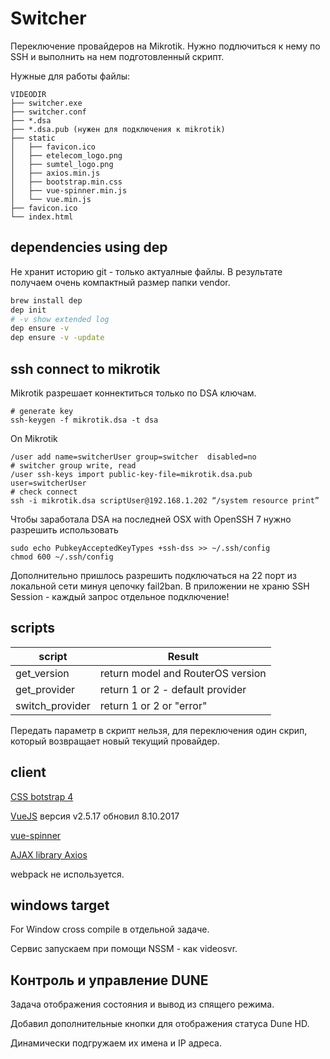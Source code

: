 Switcher
========

Переключение провайдеров на Mikrotik. Нужно подлючиться к нему по SSH
и выполнить на нем подготовленный скрипт.

Нужные для работы файлы:

    VIDEODIR
    ├── switcher.exe
    ├── switcher.conf
    ├── *.dsa
    ├── *.dsa.pub (нужен для подключения к mikrotik)
    ├── static
    │   ├── favicon.ico
    │   ├── etelecom_logo.png
    │   ├── sumtel_logo.png
    │   ├── axios.min.js
    │   ├── bootstrap.min.css
    │   ├── vue-spinner.min.js
    │   └── vue.min.js
    ├── favicon.ico
    └── index.html
    
dependencies using dep
----------------------

Не хранит историю git - только актуалные файлы. В результате получаем очень
компактный размер папки vendor.

```bash   
brew install dep
dep init
# -v show extended log
dep ensure -v
dep ensure -v -update
```

ssh connect to mikrotik
-----------------------

Mikrotik разрешает коннектиться только по DSA ключам.

    # generate key
    ssh-keygen -f mikrotik.dsa -t dsa

On Mikrotik

    /user add name=switcherUser group=switcher  disabled=no
    # switcher group write, read
    /user ssh-keys import public-key-file=mikrotik.dsa.pub user=switcherUser
    # check connect
    ssh -i mikrotik.dsa scriptUser@192.168.1.202 “/system resource print”

Чтобы заработала DSA на последней OSX with OpenSSH 7 нужно разрешить
использовать

    sudo echo PubkeyAcceptedKeyTypes +ssh-dss >> ~/.ssh/config
    chmod 600 ~/.ssh/config

Дополнительно пришлось разрешить подключаться на 22 порт из локальной
сети минуя цепочку fail2ban. В приложении не храню SSH Session - 
каждый запрос отдельное подключение!

scripts
-------

script          | Result
--------------- | ---------------------------------
get_version     | return model and RouterOS version
get_provider    | return 1 or 2 - default provider
switch_provider | return 1 or 2 or "error"

Передать параметр в скрипт нельзя, для переключения один
скрип, который возвращает новый текущий провайдер.

client
------

[CSS botstrap 4](https://getbootstrap.com/)

[VueJS](https://vuejs.org/) версия v2.5.17 обновил 8.10.2017

[vue-spinner](https://github.com/greyby/vue-spinner)

[AJAX library Axios](https://github.com/axios/axios)

webpack не используется.

windows target
--------------

For Window cross compile в отдельной задаче.

Сервис запускаем при помощи NSSM - как videosvr.

Контроль и управление DUNE
--------------------------

Задача отображения состояния и вывод из спящего режима.

Добавил дополнительные кнопки для отображения статуса Dune HD.

Динамически подгружаем их имена и IP адреса.